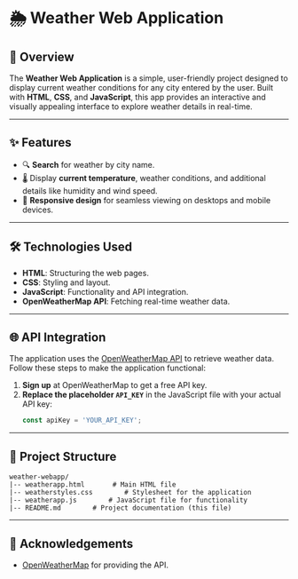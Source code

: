 # 🌦️ Weather Web Application

## 🌟 Overview
The **Weather Web Application** is a simple, user-friendly project designed to display current weather conditions for any city entered by the user. Built with **HTML**, **CSS**, and **JavaScript**, this app provides an interactive and visually appealing interface to explore weather details in real-time.

---

## ✨ Features
- 🔍 **Search** for weather by city name.
- 🌡️ Display **current temperature**, weather conditions, and additional details like humidity and wind speed.
- 📱 **Responsive design** for seamless viewing on desktops and mobile devices.

---

## 🛠️ Technologies Used
- **HTML**: Structuring the web pages.
- **CSS**: Styling and layout.
- **JavaScript**: Functionality and API integration.
- **OpenWeatherMap API**: Fetching real-time weather data.

---

## 🌐 API Integration
The application uses the [OpenWeatherMap API](https://openweathermap.org/api) to retrieve weather data. Follow these steps to make the application functional:
1. **Sign up** at OpenWeatherMap to get a free API key.
2. **Replace the placeholder `API_KEY`** in the JavaScript file with your actual API key:
   ```javascript
   const apiKey = 'YOUR_API_KEY';
   ```

---

## 📂 Project Structure
```
weather-webapp/
|-- weatherapp.html       # Main HTML file
|-- weatherstyles.css        # Stylesheet for the application
|-- weatherapp.js        # JavaScript file for functionality
|-- README.md        # Project documentation (this file)
```

---

## 🙌 Acknowledgements
- [OpenWeatherMap](https://openweathermap.org/) for providing the API.

